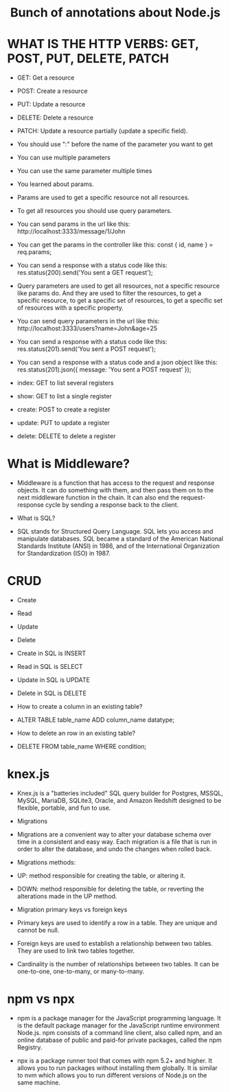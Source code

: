 <div align="center">

# Bunch of annotations about Node.js

</div>

# WHAT IS THE HTTP VERBS: GET, POST, PUT, DELETE, PATCH

- GET: Get a resource
- POST: Create a resource
- PUT: Update a resource
- DELETE: Delete a resource
- PATCH: Update a resource partially (update a specific field).

- You should use ":" before the name of the parameter you want to get
- You can use multiple parameters
- You can use the same parameter multiple times
- You learned about params.
- Params are used to get a specific resource not all resources.
- To get all resources you should use query parameters.
- You can send params in the url like this: http://localhost:3333/message/1/John
- You can get the params in the controller like this:
  const { id, name } = req.params;
- You can send a response with a status code like this:
  res.status(200).send('You sent a GET request');

- Query parameters are used to get all resources, not a specific resource like params do. And they are used to filter the resources, to get a specific resource, to get a specific set of resources, to get a specific set of resources with a specific property.
- You can send query parameters in the url like this: http://localhost:3333/users?name=John&age=25

- You can send a response with a status code like this:
  res.status(201).send('You sent a POST request');
- You can send a response with a status code and a json object like this:
  res.status(201).json({ message: 'You sent a POST request' });

- index: GET to list several registers
- show: GET to list a single register
- create: POST to create a register
- update: PUT to update a register
- delete: DELETE to delete a register

# What is Middleware?

- Middleware is a function that has access to the request and response objects. It can do something with them, and then pass them on to the next middleware function in the chain. It can also end the request-response cycle by sending a response back to the client.

- What is SQL?
- SQL stands for Structured Query Language. SQL lets you access and manipulate databases. SQL became a standard of the American National Standards Institute (ANSI) in 1986, and of the International Organization for Standardization (ISO) in 1987.

# CRUD

- Create
- Read
- Update
- Delete

- Create in SQL is INSERT
- Read in SQL is SELECT
- Update in SQL is UPDATE
- Delete in SQL is DELETE

- How to create a column in an existing table?
- ALTER TABLE table_name ADD column_name datatype;
- How to delete an row in an existing table?
- DELETE FROM table_name WHERE condition;

# knex.js

- Knex.js is a "batteries included" SQL query builder for Postgres, MSSQL, MySQL, MariaDB, SQLite3, Oracle, and Amazon Redshift designed to be flexible, portable, and fun to use.

- Migrations
- Migrations are a convenient way to alter your database schema over time in a consistent and easy way. Each migration is a file that is run in order to alter the database, and undo the changes when rolled back.
- Migrations methods:
- UP: method responsible for creating the table, or altering it.
- DOWN: method responsible for deleting the table, or reverting the alterations made in the UP method.

- Migration primary keys vs foreign keys
- Primary keys are used to identify a row in a table. They are unique and cannot be null.
- Foreign keys are used to establish a relationship between two tables. They are used to link two tables together.
- Cardinality is the number of relationships between two tables. It can be one-to-one, one-to-many, or many-to-many.

# npm vs npx

- npm is a package manager for the JavaScript programming language. It is the default package manager for the JavaScript runtime environment Node.js. npm consists of a command line client, also called npm, and an online database of public and paid-for private packages, called the npm Registry.

- npx is a package runner tool that comes with npm 5.2+ and higher. It allows you to run packages without installing them globally. It is similar to nvm which allows you to run different versions of Node.js on the same machine.
